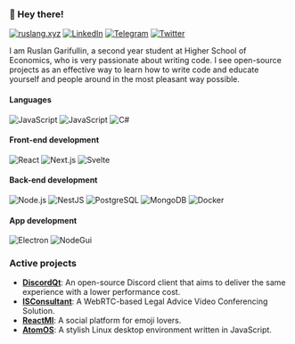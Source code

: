### 👋 Hey there!

[![ruslang.xyz](https://img.shields.io/badge/ruslang.xyz-4285F4?logo=google-chrome&style=for-the-badge&logoColor=fff)](https://ruslang.xyz/)
[![LinkedIn](https://img.shields.io/badge/linkedin-8EBEFC?logo=linkedin&style=for-the-badge&logoColor=fff)](https://www.linkedin.com/in/ruslang02/)
[![Telegram](https://img.shields.io/badge/telegram-1DA1F2?logo=telegram&style=for-the-badge&logoColor=fff)](https://t.me/ruslang02)
[![Twitter](https://img.shields.io/badge/Twitter-1DA1F2?logo=twitter&style=for-the-badge&logoColor=fff)](https://twitter.com/ruslang02)

I am Ruslan Garifullin, a second year student at Higher School of Economics, who is very passionate about writing code. I see open-source projects as an effective way to learn how to write code and educate yourself and people around in the most pleasant way possible.

#### Languages
![JavaScript](https://img.shields.io/badge/-Javascript-c2ad07?style=for-the-badge&logo=javascript&logoColor=fff)
![JavaScript](https://img.shields.io/badge/-Typescript-007acc?style=for-the-badge&logo=typescript&logoColor=fff)
![C#](https://img.shields.io/badge/-C%23-5C2D91?style=for-the-badge&logo=visual-studio&logoColor=fff)

#### Front-end development
![React](https://img.shields.io/badge/-react-00D8FF?style=for-the-badge&logo=react&logoColor=fff)
![Next.js](https://img.shields.io/badge/-next.js-000000?style=for-the-badge&logo=next.js&logoColor=fff)
![Svelte](https://img.shields.io/badge/-svelte-FF3E00?style=for-the-badge&logo=svelte&logoColor=fff)

#### Back-end development
![Node.js](https://img.shields.io/badge/-node.js-339933?style=for-the-badge&logo=node.js&logoColor=fff)
![NestJS](https://img.shields.io/badge/-NestJS-E0234E?style=for-the-badge&logo=nestjs&logoColor=fff)
![PostgreSQL](https://img.shields.io/badge/-PostgreSQL-336791?style=for-the-badge&logo=postgresql&logoColor=fff)
![MongoDB](https://img.shields.io/badge/-MongoDB-47A248?style=for-the-badge&logo=mongodb&logoColor=fff)
![Docker](https://img.shields.io/badge/-Docker-2496ED?style=for-the-badge&logo=docker&logoColor=fff)

#### App development
![Electron](https://img.shields.io/badge/-Electron-47848F?style=for-the-badge&logo=electron&logoColor=fff)
![NodeGui](https://img.shields.io/badge/-NodeGui-41CD52?style=for-the-badge&logo=qt&logoColor=fff)

### Active projects
 - **[DiscordQt](https://github.com/ruslang02/discord-qt)**: An open-source Discord client that aims to deliver the same experience with a lower performance cost.
 - **[ISConsultant](https://github.com/ruslang02/isconsultant)**: A WebRTC-based Legal Advice Video Conferencing Solution.
 - **[ReactMI](https://github.com/react-mi)**: A social platform for emoji lovers.
 - **[AtomOS](https://github.com/ruslang02/atomos)**: A stylish Linux desktop environment written in JavaScript.
